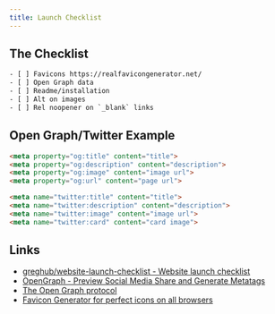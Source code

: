 ```yaml
---
title: Launch Checklist
---
```


## The Checklist

```txt
- [ ] Favicons https://realfavicongenerator.net/
- [ ] Open Graph data
- [ ] Readme/installation
- [ ] Alt on images
- [ ] Rel noopener on `_blank` links
```

## Open Graph/Twitter Example

```html
<meta property="og:title" content="title">
<meta property="og:description" content="description">
<meta property="og:image" content="image url">
<meta property="og:url" content="page url">

<meta name="twitter:title" content="title">
<meta name="twitter:description" content="description">
<meta name="twitter:image" content="image url">
<meta name="twitter:card" content="card image">
```

## Links

- [greghub/website-launch-checklist - Website launch checklist](https://github.com/greghub/website-launch-checklist)
- [OpenGraph - Preview Social Media Share and Generate Metatags](https://www.opengraph.xyz/)
- [The Open Graph protocol](https://ogp.me/)
- [Favicon Generator for perfect icons on all browsers](https://realfavicongenerator.net/)
